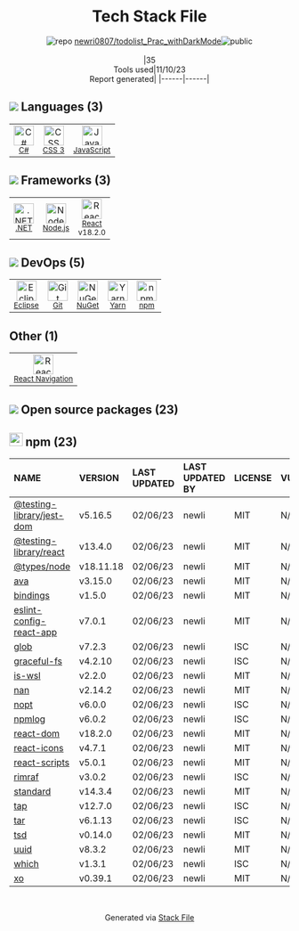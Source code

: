 <!--
--- Readme.md Snippet without images Start ---
## Tech Stack
newri0807/todolist_Prac_withDarkMode is built on the following main stack:
- [Node.js](http://nodejs.org/) – Frameworks (Full Stack)
- [.NET](http://www.microsoft.com/net/) – Frameworks (Full Stack)
- [C#](http://csharp.net) – Languages
- [React](https://reactjs.org/) – Javascript UI Libraries
- [JavaScript](https://developer.mozilla.org/en-US/docs/Web/JavaScript) – Languages
- [Eclipse](https://www.eclipse.org/) – Integrated Development Environment
- [Yarn](https://yarnpkg.com/) – Front End Package Manager
- [React Navigation](https://reactnavigation.org/) – Cross-Platform Mobile Tools

Full tech stack [here](/techstack.md)
--- Readme.md Snippet without images End ---

--- Readme.md Snippet with images Start ---
## Tech Stack
newri0807/todolist_Prac_withDarkMode is built on the following main stack:
- <img width='25' height='25' src='https://img.stackshare.io/service/1011/n1JRsFeB_400x400.png' alt='Node.js'/> [Node.js](http://nodejs.org/) – Frameworks (Full Stack)
- <img width='25' height='25' src='https://img.stackshare.io/service/1014/IoPy1dce_400x400.png' alt='.NET'/> [.NET](http://www.microsoft.com/net/) – Frameworks (Full Stack)
- <img width='25' height='25' src='https://img.stackshare.io/service/1015/1200px-C_Sharp_wordmark.svg.png' alt='C#'/> [C#](http://csharp.net) – Languages
- <img width='25' height='25' src='https://img.stackshare.io/service/1020/OYIaJ1KK.png' alt='React'/> [React](https://reactjs.org/) – Javascript UI Libraries
- <img width='25' height='25' src='https://img.stackshare.io/service/1209/javascript.jpeg' alt='JavaScript'/> [JavaScript](https://developer.mozilla.org/en-US/docs/Web/JavaScript) – Languages
- <img width='25' height='25' src='https://img.stackshare.io/service/1446/8cyY6D_m.png' alt='Eclipse'/> [Eclipse](https://www.eclipse.org/) – Integrated Development Environment
- <img width='25' height='25' src='https://img.stackshare.io/service/5848/44mC-kJ3.jpg' alt='Yarn'/> [Yarn](https://yarnpkg.com/) – Front End Package Manager
- <img width='25' height='25' src='https://img.stackshare.io/service/6422/react-navigation.png' alt='React Navigation'/> [React Navigation](https://reactnavigation.org/) – Cross-Platform Mobile Tools

Full tech stack [here](/techstack.md)
--- Readme.md Snippet with images End ---
-->
<div align="center">

# Tech Stack File
![](https://img.stackshare.io/repo.svg "repo") [newri0807/todolist_Prac_withDarkMode](https://github.com/newri0807/todolist_Prac_withDarkMode)![](https://img.stackshare.io/public_badge.svg "public")
<br/><br/>
|35<br/>Tools used|11/10/23 <br/>Report generated|
|------|------|
</div>

## <img src='https://img.stackshare.io/languages.svg'/> Languages (3)
<table><tr>
  <td align='center'>
  <img width='36' height='36' src='https://img.stackshare.io/service/1015/1200px-C_Sharp_wordmark.svg.png' alt='C#'>
  <br>
  <sub><a href="http://csharp.net">C#</a></sub>
  <br>
  <sub></sub>
</td>

<td align='center'>
  <img width='36' height='36' src='https://img.stackshare.io/service/6727/css.png' alt='CSS 3'>
  <br>
  <sub><a href="https://developer.mozilla.org/en-US/docs/Web/CSS/CSS3">CSS 3</a></sub>
  <br>
  <sub></sub>
</td>

<td align='center'>
  <img width='36' height='36' src='https://img.stackshare.io/service/1209/javascript.jpeg' alt='JavaScript'>
  <br>
  <sub><a href="https://developer.mozilla.org/en-US/docs/Web/JavaScript">JavaScript</a></sub>
  <br>
  <sub></sub>
</td>

</tr>
</table>

## <img src='https://img.stackshare.io/frameworks.svg'/> Frameworks (3)
<table><tr>
  <td align='center'>
  <img width='36' height='36' src='https://img.stackshare.io/service/1014/IoPy1dce_400x400.png' alt='.NET'>
  <br>
  <sub><a href="http://www.microsoft.com/net/">.NET</a></sub>
  <br>
  <sub></sub>
</td>

<td align='center'>
  <img width='36' height='36' src='https://img.stackshare.io/service/1011/n1JRsFeB_400x400.png' alt='Node.js'>
  <br>
  <sub><a href="http://nodejs.org/">Node.js</a></sub>
  <br>
  <sub></sub>
</td>

<td align='center'>
  <img width='36' height='36' src='https://img.stackshare.io/service/1020/OYIaJ1KK.png' alt='React'>
  <br>
  <sub><a href="https://reactjs.org/">React</a></sub>
  <br>
  <sub>v18.2.0</sub>
</td>

</tr>
</table>

## <img src='https://img.stackshare.io/devops.svg'/> DevOps (5)
<table><tr>
  <td align='center'>
  <img width='36' height='36' src='https://img.stackshare.io/service/1446/8cyY6D_m.png' alt='Eclipse'>
  <br>
  <sub><a href="https://www.eclipse.org/">Eclipse</a></sub>
  <br>
  <sub></sub>
</td>

<td align='center'>
  <img width='36' height='36' src='https://img.stackshare.io/service/1046/git.png' alt='Git'>
  <br>
  <sub><a href="http://git-scm.com/">Git</a></sub>
  <br>
  <sub></sub>
</td>

<td align='center'>
  <img width='36' height='36' src='https://img.stackshare.io/service/2637/6I3oEOP4_400x400.jpg' alt='NuGet'>
  <br>
  <sub><a href="https://www.nuget.org/">NuGet</a></sub>
  <br>
  <sub></sub>
</td>

<td align='center'>
  <img width='36' height='36' src='https://img.stackshare.io/service/5848/44mC-kJ3.jpg' alt='Yarn'>
  <br>
  <sub><a href="https://yarnpkg.com/">Yarn</a></sub>
  <br>
  <sub></sub>
</td>

<td align='center'>
  <img width='36' height='36' src='https://img.stackshare.io/service/1120/lejvzrnlpb308aftn31u.png' alt='npm'>
  <br>
  <sub><a href="https://www.npmjs.com/">npm</a></sub>
  <br>
  <sub></sub>
</td>

</tr>
</table>

## Other (1)
<table><tr>
  <td align='center'>
  <img width='36' height='36' src='https://img.stackshare.io/service/6422/react-navigation.png' alt='React Navigation'>
  <br>
  <sub><a href="https://reactnavigation.org/">React Navigation</a></sub>
  <br>
  <sub></sub>
</td>

</tr>
</table>


## <img src='https://img.stackshare.io/group.svg' /> Open source packages (23)</h2>

## <img width='24' height='24' src='https://img.stackshare.io/service/1120/lejvzrnlpb308aftn31u.png'/> npm (23)

|NAME|VERSION|LAST UPDATED|LAST UPDATED BY|LICENSE|VULNERABILITIES|
|:------|:------|:------|:------|:------|:------|
|[@testing-library/jest-dom](https://www.npmjs.com/@testing-library/jest-dom)|v5.16.5|02/06/23|newli |MIT|N/A|
|[@testing-library/react](https://www.npmjs.com/@testing-library/react)|v13.4.0|02/06/23|newli |MIT|N/A|
|[@types/node](https://www.npmjs.com/@types/node)|v18.11.18|02/06/23|newli |MIT|N/A|
|[ava](https://www.npmjs.com/ava)|v3.15.0|02/06/23|newli |MIT|N/A|
|[bindings](https://www.npmjs.com/bindings)|v1.5.0|02/06/23|newli |MIT|N/A|
|[eslint-config-react-app](https://www.npmjs.com/eslint-config-react-app)|v7.0.1|02/06/23|newli |MIT|N/A|
|[glob](https://www.npmjs.com/glob)|v7.2.3|02/06/23|newli |ISC|N/A|
|[graceful-fs](https://www.npmjs.com/graceful-fs)|v4.2.10|02/06/23|newli |ISC|N/A|
|[is-wsl](https://www.npmjs.com/is-wsl)|v2.2.0|02/06/23|newli |MIT|N/A|
|[nan](https://www.npmjs.com/nan)|v2.14.2|02/06/23|newli |MIT|N/A|
|[nopt](https://www.npmjs.com/nopt)|v6.0.0|02/06/23|newli |ISC|N/A|
|[npmlog](https://www.npmjs.com/npmlog)|v6.0.2|02/06/23|newli |ISC|N/A|
|[react-dom](https://www.npmjs.com/react-dom)|v18.2.0|02/06/23|newli |MIT|N/A|
|[react-icons](https://www.npmjs.com/react-icons)|v4.7.1|02/06/23|newli |MIT|N/A|
|[react-scripts](https://www.npmjs.com/react-scripts)|v5.0.1|02/06/23|newli |MIT|N/A|
|[rimraf](https://www.npmjs.com/rimraf)|v3.0.2|02/06/23|newli |ISC|N/A|
|[standard](https://www.npmjs.com/standard)|v14.3.4|02/06/23|newli |MIT|N/A|
|[tap](https://www.npmjs.com/tap)|v12.7.0|02/06/23|newli |ISC|N/A|
|[tar](https://www.npmjs.com/tar)|v6.1.13|02/06/23|newli |ISC|N/A|
|[tsd](https://www.npmjs.com/tsd)|v0.14.0|02/06/23|newli |MIT|N/A|
|[uuid](https://www.npmjs.com/uuid)|v8.3.2|02/06/23|newli |MIT|N/A|
|[which](https://www.npmjs.com/which)|v1.3.1|02/06/23|newli |ISC|N/A|
|[xo](https://www.npmjs.com/xo)|v0.39.1|02/06/23|newli |MIT|N/A|

<br/>
<div align='center'>

Generated via [Stack File](https://github.com/apps/stack-file)
